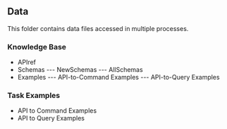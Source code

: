 ## Data

This folder contains data files accessed in multiple processes.

### Knowledge Base

- APIref
- Schemas
--- NewSchemas
--- AllSchemas
- Examples
--- API-to-Command Examples
--- API-to-Query Examples 

### Task Examples

- API to Command Examples
- API to Query Examples